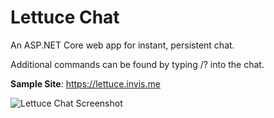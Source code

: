 # Lettuce Chat
An ASP.NET Core web app for instant, persistent chat.

Additional commands can be found by typing /? into the chat.

**Sample Site**: https://lettuce.invis.me

![Lettuce Chat Screenshot](http://invis.me/Images/Screenshots/LettuceChat2.png)
